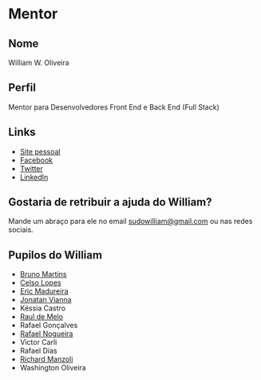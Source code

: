 # Mentor

## Nome

William W. Oliveira

## Perfil

Mentor para Desenvolvedores Front End e Back End (Full Stack)

## Links

* [Site pessoal](http://gnuwilliam.com)
* [Facebook](https://www.facebook.com/sudowilliam)
* [Twitter](https://twitter.com/sudowilliam)
* [LinkedIn](https://www.linkedin.com/in/aboutwilliam/)

## Gostaria de retribuir a ajuda do William?

Mande um abraço para ele no email sudowilliam@gmail.com ou nas redes sociais.

## Pupilos do William

- [Bruno Martins](/profiles/pupils/profiles/Bruno_Martins.md)
- [Celso Lopes](/profiles/pupils/profiles/CelsoLopes.md)
- [Eric Madureira](/profiles/pupils/profiles/EricMadureira.md)
- [Jonatan Vianna](/profiles/pupils/profiles/jonatan_vianna.md)
- Késsia Castro
- [Raul de Melo](/profiles/pupils/profiles/RaulFelipeDeMelo.md)
- Rafael Gonçalves
- [Rafael Nogueira](/profiles/pupils/profiles/rafaelnsilva.md)
- Victor Carli
- Rafael Dias
- [Richard Manzoli](/profiles/pupils/profiles/RichardManzoli.md)
- Washington Oliveira
